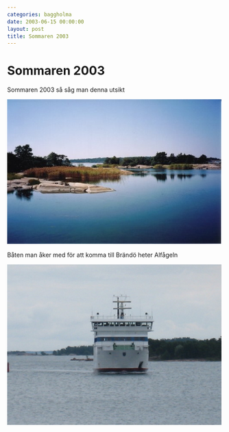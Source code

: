 ```yaml
---
categories: baggholma
date: 2003-06-15 00:00:00
layout: post
title: Sommaren 2003
---
```


# Sommaren 2003


Sommaren 2003 så såg man denna utsikt   


![](/assets/111166728006_0.jpg)

Båten man åker med för att komma till Brändö heter Alfågeln

![](/assets/111166728006_1.jpg)